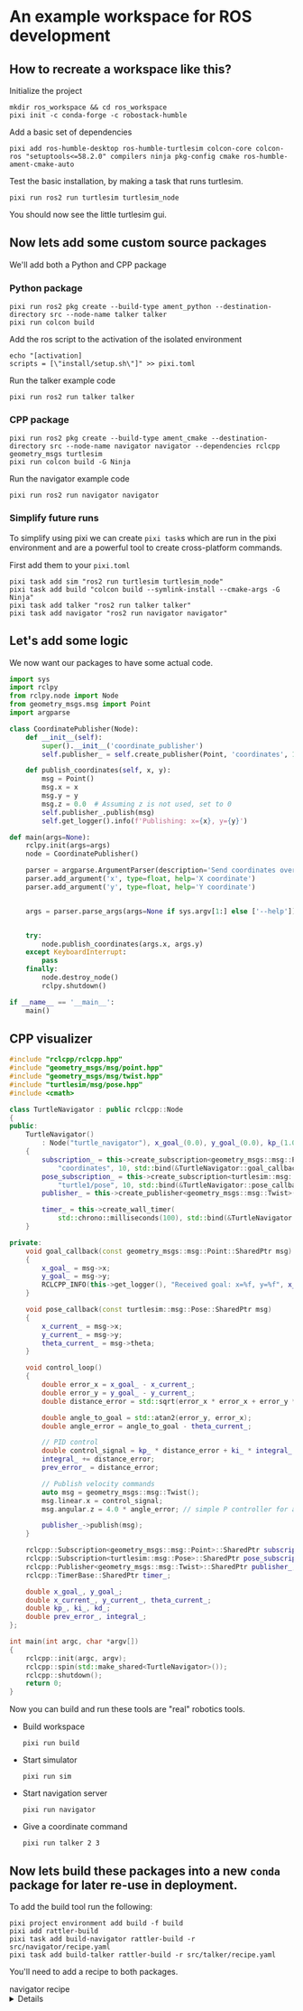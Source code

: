 # An example workspace for ROS development

## How to recreate a workspace like this?
Initialize the project
```
mkdir ros_workspace && cd ros_workspace
pixi init -c conda-forge -c robostack-humble
```

Add a basic set of dependencies
```
pixi add ros-humble-desktop ros-humble-turtlesim colcon-core colcon-ros "setuptools<=58.2.0" compilers ninja pkg-config cmake ros-humble-ament-cmake-auto
```

Test the basic installation, by making a task that runs turtlesim.

```
pixi run ros2 run turtlesim turtlesim_node
```
You should now see the little turtlesim gui.

## Now lets add some custom source packages
We'll add both a Python and CPP package


### Python package
```
pixi run ros2 pkg create --build-type ament_python --destination-directory src --node-name talker talker
pixi run colcon build
```

Add the ros script to the activation of the isolated environment
```
echo "[activation]
scripts = [\"install/setup.sh\"]" >> pixi.toml
```
Run the talker example code
```
pixi run ros2 run talker talker
```

### CPP package
```
pixi run ros2 pkg create --build-type ament_cmake --destination-directory src --node-name navigator navigator --dependencies rclcpp geometry_msgs turtlesim
pixi run colcon build -G Ninja
```

Run the navigator example code

```
pixi run ros2 run navigator navigator
```

### Simplify future runs
To simplify using pixi we can create `pixi task`s which are run in the pixi environment and are a powerful tool to create cross-platform commands.

First add them to your `pixi.toml`
```
pixi task add sim "ros2 run turtlesim turtlesim_node"
pixi task add build "colcon build --symlink-install --cmake-args -G Ninja"
pixi task add talker "ros2 run talker talker"
pixi task add navigator "ros2 run navigator navigator"
```



## Let's add some logic
We now want our packages to have some actual code.
```py
import sys
import rclpy
from rclpy.node import Node
from geometry_msgs.msg import Point
import argparse

class CoordinatePublisher(Node):
    def __init__(self):
        super().__init__('coordinate_publisher')
        self.publisher_ = self.create_publisher(Point, 'coordinates', 10)

    def publish_coordinates(self, x, y):
        msg = Point()
        msg.x = x
        msg.y = y
        msg.z = 0.0  # Assuming z is not used, set to 0
        self.publisher_.publish(msg)
        self.get_logger().info(f'Publishing: x={x}, y={y}')

def main(args=None):
    rclpy.init(args=args)
    node = CoordinatePublisher()

    parser = argparse.ArgumentParser(description='Send coordinates over a ROS2 topic')
    parser.add_argument('x', type=float, help='X coordinate')
    parser.add_argument('y', type=float, help='Y coordinate')


    args = parser.parse_args(args=None if sys.argv[1:] else ['--help'])


    try:
        node.publish_coordinates(args.x, args.y)
    except KeyboardInterrupt:
        pass
    finally:
        node.destroy_node()
        rclpy.shutdown()

if __name__ == '__main__':
    main()
```

## CPP visualizer
```cpp
#include "rclcpp/rclcpp.hpp"
#include "geometry_msgs/msg/point.hpp"
#include "geometry_msgs/msg/twist.hpp"
#include "turtlesim/msg/pose.hpp"
#include <cmath>

class TurtleNavigator : public rclcpp::Node
{
public:
    TurtleNavigator()
        : Node("turtle_navigator"), x_goal_(0.0), y_goal_(0.0), kp_(1.0), ki_(0.0), kd_(0.0), prev_error_(0.0), integral_(0.0)
    {
        subscription_ = this->create_subscription<geometry_msgs::msg::Point>(
            "coordinates", 10, std::bind(&TurtleNavigator::goal_callback, this, std::placeholders::_1));
        pose_subscription_ = this->create_subscription<turtlesim::msg::Pose>(
            "turtle1/pose", 10, std::bind(&TurtleNavigator::pose_callback, this, std::placeholders::_1));
        publisher_ = this->create_publisher<geometry_msgs::msg::Twist>("turtle1/cmd_vel", 10);

        timer_ = this->create_wall_timer(
            std::chrono::milliseconds(100), std::bind(&TurtleNavigator::control_loop, this));
    }

private:
    void goal_callback(const geometry_msgs::msg::Point::SharedPtr msg)
    {
        x_goal_ = msg->x;
        y_goal_ = msg->y;
        RCLCPP_INFO(this->get_logger(), "Received goal: x=%f, y=%f", x_goal_, y_goal_);
    }

    void pose_callback(const turtlesim::msg::Pose::SharedPtr msg)
    {
        x_current_ = msg->x;
        y_current_ = msg->y;
        theta_current_ = msg->theta;
    }

    void control_loop()
    {
        double error_x = x_goal_ - x_current_;
        double error_y = y_goal_ - y_current_;
        double distance_error = std::sqrt(error_x * error_x + error_y * error_y);

        double angle_to_goal = std::atan2(error_y, error_x);
        double angle_error = angle_to_goal - theta_current_;

        // PID control
        double control_signal = kp_ * distance_error + ki_ * integral_ + kd_ * (distance_error - prev_error_);
        integral_ += distance_error;
        prev_error_ = distance_error;

        // Publish velocity commands
        auto msg = geometry_msgs::msg::Twist();
        msg.linear.x = control_signal;
        msg.angular.z = 4.0 * angle_error; // simple P controller for angle

        publisher_->publish(msg);
    }

    rclcpp::Subscription<geometry_msgs::msg::Point>::SharedPtr subscription_;
    rclcpp::Subscription<turtlesim::msg::Pose>::SharedPtr pose_subscription_;
    rclcpp::Publisher<geometry_msgs::msg::Twist>::SharedPtr publisher_;
    rclcpp::TimerBase::SharedPtr timer_;

    double x_goal_, y_goal_;
    double x_current_, y_current_, theta_current_;
    double kp_, ki_, kd_;
    double prev_error_, integral_;
};

int main(int argc, char *argv[])
{
    rclcpp::init(argc, argv);
    rclcpp::spin(std::make_shared<TurtleNavigator>());
    rclcpp::shutdown();
    return 0;
}
```

Now you can build and run these tools are "real" robotics tools.

- Build workspace
    ```
    pixi run build
    ```

- Start simulator
    ```
    pixi run sim
    ```
- Start navigation server
    ```
    pixi run navigator
    ```

- Give a coordinate command
    ```
    pixi run talker 2 3
    ```

## Now lets build these packages into a new `conda` package for later re-use in deployment.

To add the build tool run the following:
```
pixi project environment add build -f build
pixi add rattler-build
pixi task add build-navigator rattler-build -r src/navigator/recipe.yaml
pixi task add build-talker rattler-build -r src/talker/recipe.yaml
```

You'll need to add a recipe to both packages.
<summary>navigator recipe</summary>
<details>
```yaml
package:
  name: ros-humble-navigator
  version: 0.0.1

source:
  path: .

build:
  number: 0
  script: >-
   colcon build --merge-install --install-base $PREFIX --cmake-args \
    -G "Ninja" \
    -DCMAKE_INSTALL_PREFIX=$PREFIX \
    -DCMAKE_PREFIX_PATH=$PREFIX \
    -DCMAKE_BUILD_TYPE=Release \
    -DPython3_EXECUTABLE=$PYTHON_EXECUTABLE \
    -DPython3_FIND_STRATEGY=LOCATION \
    -DPKG_CONFIG_EXECUTABLE=$PKG_CONFIG_EXECUTABLE \
    -DBUILD_SHARED_LIBS=ON  \
    -DBUILD_TESTING=OFF \
    -DCMAKE_OSX_DEPLOYMENT_TARGET=$OSX_DEPLOYMENT_TARGET \
    $SRC_DIR\


requirements:
  build:
    - ${{ compiler('cxx') }} 
    - cmake
    - ninja
    - colcon-core
    - colcon-ros
    - make
    - coreutils
  host: 
    - pkg-config
    - ros-humble-ament-cmake
    - ros-humble-ament-index-cpp
    - ros-humble-rclcpp
    - ros-humble-rclcpp-action
    - ros-humble-ros-environment
    - ros-humble-ros-workspace
    - ros-humble-rosidl-default-generators
    - ros-humble-std-msgs
    - ros-humble-geometry-msgs
    - ros-humble-turtlesim
    - ros2-distro-mutex 0.5 humble
  run :
    - ros-humble-rclcpp
    - ros-humble-ros-workspace
    - ros-humble-rosidl-default-runtime
    - ros-humble-geometry-msgs
    - ros-humble-turtlesim
    - ros2-distro-mutex 0.5 humble

about:
  description: Example ros package which includes a navigation server

```
</details>

<summary>navigator recipe</summary>
<details>
```yaml
package:
  name: ros-humble-talker
  version: 0.0.5

source:
  path: .

build:
  number: 0
  script: >-
   colcon build --merge-install --install-base $PREFIX --cmake-args \
    -DCMAKE_INSTALL_PREFIX=$PREFIX \
    -DCMAKE_PREFIX_PATH=$PREFIX \
    -DCMAKE_BUILD_TYPE=Release \
    -DPYTHON_EXECUTABLE=$BUILD_PREFIX/bin/python \
    -DPython_EXECUTABLE=$BUILD_PREFIX/bin/python \
    -DPython3_EXECUTABLE=$BUILD_PREFIX/bin/python \
    -DPython3_FIND_STRATEGY=LOCATION \
    -DBUILD_SHARED_LIBS=ON  \
    -DBUILD_TESTING=OFF \
    $SRC_DIR/$PKG_NAME/src/work


requirements:
  build:
    - python 3.11.*
    - setuptools <=58.2.0
    - ${{ compiler('cxx') }} 
    - cmake
    - ninja
    - colcon-core
    - colcon-ros
    - make
    - coreutils
  host: 
    - python 3.11.*
    - setuptools <=58.2.0
    - ros-humble-ament-package
    - ros-humble-rclpy
    - ros-humble-ros-environment
    - ros-humble-ros-workspace
    - ros-humble-rosidl-default-generators
    - ros2-distro-mutex 0.5 humble
  run :
    - python 3.11.*
    - ros-humble-rclpy
    - ros-humble-ament-package
    - ros-humble-ros-workspace
    - ros-humble-rosidl-default-runtime
    - ros2-distro-mutex 0.5 humble

about:
  description: Example ros package which includes a talker cli app


```
</details>